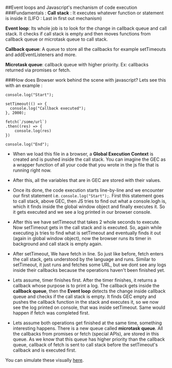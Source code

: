 ##Event loops and Javascript's mechanism of code execution
###Fundamentals :
**Call stack** : It executes whatever function or statement is inside it (LIFO : Last in first out mechanism)

**Event loop**: Its whole job is to look for the change in callback queue and call stack. It checks if call stack is empty and then moves functions from callback queue or microtask queue to call stack.

**Callback queue**: A queue to store all the callbacks for example setTimeouts and addEventListeners and more.

**Microtask queue**: callback queue with higher priority. Ex: callbacks returned via promises or fetch.

###How does Browser work behind the scene with javascript?
Lets see this with an example : 

```
console.log("Start");

setTimeout(() => {
  console.log("Callback executed");
}, 2000);

fetch(`/some/url`)
.then((res) => {
    console.log(res)
})

console.log("End");

```

- When we load this file in a browser, a **Global Execution Context** is created and is pushed inside the call stack. You can imagine the GEC as a wrapper function of all your code that you wrote in the js file that is running right now.

- After this, all the variables that are in GEC are stored with their values.

- Once its done, the code execution starts line-by-line and we encounter our first statement i.e. ```console.log("Start");```.
First this statement goes to call stack, above GEC, then JS tries to find out what a console.logh is, which it finds inside the global window object and finally executes it.
So it gets executed and we see a log printed in our browser console.

- After this we have setTimeout that takes 2 whole seconds to execute. Now setTimeout gets in the call stack and is executed. So, again while executing js tries to find what is setTimeout and eventually finds it out (again in global window object), now the browser runs its timer in background and call stack is empty again.

- After setTimeout, We have fetch in line. So just like before, fetch enters the call stack, gets understood by the language and runs. Similar to setTimeout, it just runs and fetches some URL, but we dont see any logs inside their callbacks because the operations haven't been finished yet.

- Lets assume, timer finishes first. After the timer finishes, it returns a callback whose purpose is to print a log. The callback gets inside the **callback queue**, then the **Event loop** detects the change inside callback queue and checks if the call stack is empty. It finds GEC empty and pushes the callback function in the stack and executes it, so we now see the log printed on console, that was inside setTimeout.
Same would happen if fetch was completed first.

- Lets assume both operations get finished at the same time, something interesting happens. There is a new queue called **microtask queue**. All the callbacks from promises or fetch (special APIs), are stored in this queue. As we know that this queue has higher priority than the callback queue, callback of fetch is sent to call stack before the setTimeout's callback and is executed first.


You can simulate these visually [here]('http://latentflip.com/loupe/?code=JC5vbignYnV0dG9uJywgJ2NsaWNrJywgZnVuY3Rpb24gb25DbGljaygpIHsKICAgIHNldFRpbWVvdXQoZnVuY3Rpb24gdGltZXIoKSB7CiAgICAgICAgY29uc29sZS5sb2coJ1lvdSBjbGlja2VkIHRoZSBidXR0b24hJyk7ICAgIAogICAgfSwgMjAwMCk7Cn0pOwoKY29uc29sZS5sb2coIkhpISIpOwoKc2V0VGltZW91dChmdW5jdGlvbiB0aW1lb3V0KCkgewogICAgY29uc29sZS5sb2coIkNsaWNrIHRoZSBidXR0b24hIik7Cn0sIDUwMDApOwoKY29uc29sZS5sb2coIldlbGNvbWUgdG8gbG91cGUuIik7!!!PGJ1dHRvbj5DbGljayBtZSE8L2J1dHRvbj4%3D').
